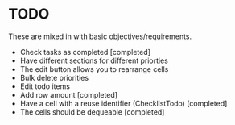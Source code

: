 # TODO

These are mixed in with basic objectives/requirements.

- Check tasks as completed [completed]
- Have different sections for different priorties
- The edit button allows you to rearrange cells
- Bulk delete priorities
- Edit todo items
- Add row amount [completed]
- Have a cell with a reuse identifier (ChecklistTodo) [completed]
- The cells should be dequeable [completed]
